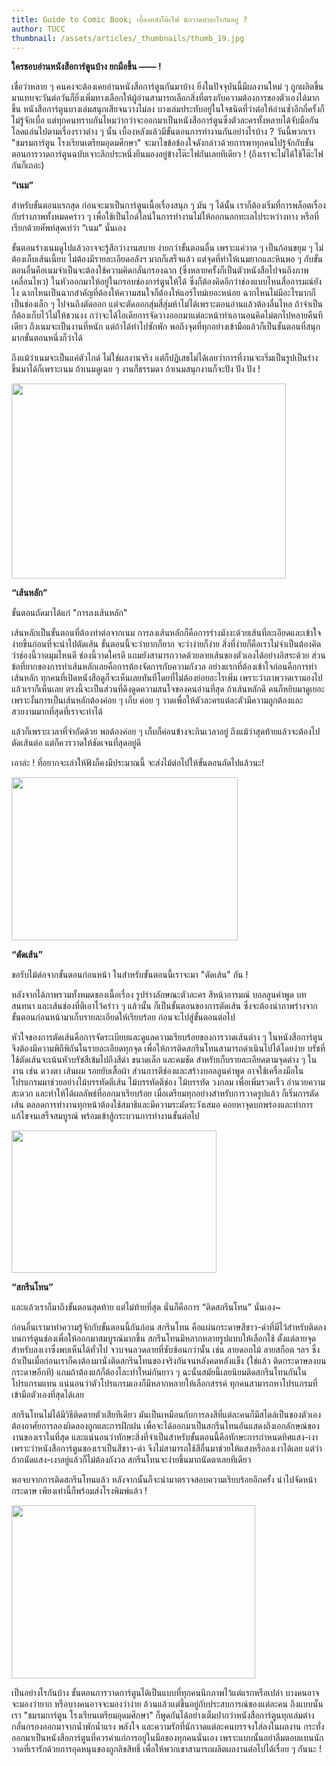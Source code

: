 ```yaml
---
title: Guide to Comic Book; เบื้องหลังโต๊ะไฟ นักวาดทำอะไรกันอยู่ ?
author: TUCC
thumbnail: /assets/articles/_thumbnails/thumb_19.jpg
---
```


**ใครชอบอ่านหนังสือการ์ตูนบ้าง ยกมือขึ้น —— !**

เชื่อว่าหลาย ๆ คนคงจะต้องเคยอ่านหนังสือการ์ตูนกันมาบ้าง
ยิ่งในปัจจุบันนี้มีผลงานใหม่ ๆ
ถูกผลิตขึ้นมาแทบจะวันต่อวันก็ยิ่งเพิ่มทางเลือกให้ผู้อ่านสามารถเลือกสิ่งที่ตรงกับความต้องการของตัวเองได้มากขึ้น
หนังสือการ์ตูนบางเล่มสนุกเสียจนวางไม่ลง
บางเล่มประทับอยู่ในใจชนิดที่ว่าต่อให้อ่านซ้ำอีกกี่ครั้งก็ไม่รู้จักเบื่อ
แต่ทุกคนทราบกันไหมว่ากว่าจะออกมาเป็นหนังสือการ์ตูนซึ่งตัวละครทั้งหลายได้จับมือกันโลดแล่นไปตามเรื่องราวต่าง
ๆ นั้น เบื้องหลังแล้วมีขั้นตอนการทำงานกันอย่างไรบ้าง ? วันนี้พวกเรา
"ชมรมการ์ตูน โรงเรียนเตรียมอุดมศึกษา"
จะมาไขข้อข้องใจดังกล่าวด้วยการพาทุกคนไปรู้จักกับขั้นตอนการวาดการ์ตูนฉบับเจาะลึกประหนึ่งยืนมองอยู่ข้างโต๊ะไฟกันเลยทีเดียว
! (ถึงเราจะไม่ได้ใช้โต๊ะไฟกันก็เถอะ)

**“เนม”**

สำหรับขั้นตอนแรกสุด ก่อนจะมาเป็นการ์ตูนเนื้อเรื่องสนุก ๆ มัน ๆ ได้นั้น
เราก็ต้องเริ่มที่การพล็อตเรื่องกับร่างภาพทั้งหมดคร่าว ๆ
เพื่อใช้เป็นไกด์ไลน์ในการทำงานไม่ให้ออกนอกทะเลไประหว่างทาง
หรือที่เรียกด้วยศัพท์สุดเท่ว่า “เนม” นั่นเอง

ขั้นตอนร่างเนมดูไปแล้วอาจจะรู้สึกว่างานสบาย ง่ายกว่าขั้นตอนอื่น
เพราะแค่วาด ๆ เป็นก้อนขยุม ๆ ไม่ต้องเก็บเส้นเนี้ยบ
ไม่ต้องมีรายละเอียดอลังฯ มากก็เสร็จแล้ว แต่จุดที่ทำให้เนมยากและหินพอ ๆ
กับขั้นตอนอื่นคือเนมจำเป็นจะต้องใช้ความคิดกลั่นกรองฉาก
(ซึ่งหลายครั้งก็เป็นตัวหนังสือไปจนถึงภาพเคลื่อนไหว)
ในหัวออกมาให้อยู่ในกรอบช่องการ์ตูนให้ได้
ซึ่งก็ต้องคิดอีกว่าช่องแบบไหนสื่ออารมณ์ยังไง
ฉากไหนเป็นฉากสำคัญที่ต้องให้ความสนใจก็ต้องให้แอร์ไทม์เยอะหน่อย
ฉากไหนไม่มีอะไรมากก็เป็นช่องเล็ก ๆ ไปจนถึงตัดออก
แต่จะตัดออกสุ่มสี่สุ่มห้าไม่ได้เพราะตอนอ่านแล้วต้องลื่นไหล
ถ้าจำเป็นก็ต้องเก็บไว้ไม่ให้ชวนงง
กว่าจะได้ไอเดียการจัดวางออกมาแต่ละหน้าทำเอานอนคิดไม่ตกไปหลายคืนทีเดียว
ถึงเนมจะเป็นงานที่หนัก แต่ถ้าได้ทำไปซักพัก
พอถึงจุดที่ทุกอย่างเข้ามือแล้วก็เป็นขั้นตอนที่สนุกมากขั้นตอนหนึ่งก็ว่าได้

ถึงแม้ว่าเนมจะเป็นแค่ตัวไกด์ ไม่ใช่ผลงานจริง
แต่ก็ปฏิเสธไม่ได้เลยว่าการที่งานจะเริ่มเป็นรูปเป็นร่างขึ้นมาได้ก็เพราะเนม
ถ้าเนมดูเฉย ๆ งานก็ธรรมดา ถ้าเนมสนุกงานก็จะปัง ปัง ปัง !

<img src="assets/articles/Cartoon-Club-Guide-to-Comic-Book_assets/media/image4.jpg" style="width:4.57569in;height:3.24722in" />

**“เส้นหลัก”**

ขั้นตอนถัดมาได้แก่ "การลงเส้นหลัก"

เส้นหลักเป็นขั้นตอนที่ต้องทำต่อจากเนม
การลงเส้นหลักก็คือการร่างมังงะด้วยเส้นที่ละเอียดและเข้าใจง่ายขึ้นก่อนที่จะนำไปตัดเส้น
ขั้นตอนนี้จะว่ายากก็ยาก จะว่าง่ายก็ง่าย
สิ่งที่ง่ายก็คือเราไม่จำเป็นต้องคิดว่าช่องนี้วาดมุมไหนดี ช่องนี้วาดใครดี
แถมยังสามารถวาดด้วยลายเส้นของตัวเองได้อย่างอิสระด้วย
ส่วนข้อที่ยากของการทำเส้นหลักเลยคือการต้องจัดการกับความกังวล
อย่างแรกที่ต้องเข้าใจก่อนคือการทำเส้นหลัก
ทุกคนที่เปิดหนังสือดูก็จะเห็นเลยทันทีโดยที่ไม่ต้องย่อยอะไรเพิ่ม
เพราะว่าภาพวาดเรามองไปแล้วเราก็เห็นเลย
ตรงนี้จะเป็นส่วนที่ดึงดูดความสนใจของคนอ่านที่สุด ถ้าเส้นหลักดี
คนก็หยิบมาดูเยอะ เพราะงั้นการเป็นเส้นหลักต้องค่อย ๆ เก็บ ค่อย ๆ
วาดเพื่อให้ตัวละครแต่ละตัวมีความถูกต้องและสวยงามมากที่สุดที่เราจะทำได้

แล้วก็เพราะเวลาที่จำกัดด้วย พอต้องค่อย ๆ เก็บก็ค่อนข้างจะกินเวลาอยู่
ถึงแม้ว่าสุดท้ายแล้วจะต้องไปตัดเส้นต่อ แต่ก็ควรวาดให้ชัดเจนที่สุดอยู่ดี

เอาล่ะ ! ที่อยากจะเล่าให้ฟังก็คงมีประมาณนี้
จะส่งไม้ต่อไปให้ขั้นตอนถัดไปแล้วนะ!

<img src="assets/articles/Cartoon-Club-Guide-to-Comic-Book_assets/media/image1.jpg" style="width:3.76736in;height:2.72153in" />

**“ตัดเส้น”**

ขอรับไม้ต่อจากขั้นตอนก่อนหน้า ในสำหรับขั้นตอนนี้เราจะมา "ตัดเส้น" กัน !

หลังจากได้ภาพรวมทั้งหมดของเนื้อเรื่อง รูปร่างลักษณะตัวละคร สีหน้าอารมณ์
บอลลูนคำพูด บทสนทนา และเส้นช่องที่ตีเอาไว้คร่าว ๆ แล้วนั้น
ก็เป็นขั้นตอนของการตัดเส้น
ซึ่งจะต้องนำภาพร่างจากขั้นตอนก่อนหน้ามาเก็บรายละเอียดให้เรียบร้อย
ก่อนจะไปสู่ขั้นตอนต่อไป

หัวใจของการตัดเส้นคือการจัดระเบียบและดูแลความเรียบร้อยของการวาดเส้นต่าง
ๆ ในหนังสือการ์ตูน จึงต้องมีความพิถีพิถันในรายละเอียดทุกจุด
เพื่อให้การติดสกรีนโทนสามารถดำเนินไปได้โดยง่าย
บรัชที่ใช้ตัดเส้นจะเน้นหัวบรัชสีเข้มไปถึงสีดำ ขนาดเล็ก และคมชัด
สำหรับเก็บรายละเอียดตามจุดต่าง ๆ ในงาน เช่น ดวงตา เส้นผม รอยยับเสื้อผ้า
ส่วนการตีช่องและสร้างบอลลูนคำพูด
อาจใช้เครื่องมือในโปรแกรมมาช่วยอย่างไม้บรรทัดตีเส้น ไม้บรรทัดตีช่อง
ไม้บรรทัด วงกลม เพื่อเพิ่มรวดเร็ว อำนวยความสะดวก
และทำให้ได้ผลลัพธ์ที่ออกมาเรียบร้อย
เมื่อเตรียมทุกอย่างสำหรับการวาดรูปแล้ว ก็เริ่มการตัดเส้น
ตลอดการทำงานทุกหน้าต้องใช้สมาธิและมีความระมัดระวังเสมอ
คอยหาจุดบกพร่องและทำการแก้ไขจนเสร็จสมบูรณ์
พร้อมเข้าสู้กระบวนการทำงานขั้นต่อไป

<img src="assets/articles/Cartoon-Club-Guide-to-Comic-Book_assets/media/image2.jpg" style="width:3.41806in;height:2.37569in" />

**“สกรีนโทน”**

และแล้วเราก็มาถึงขั้นตอนสุดท้าย แต่ไม่ท้ายที่สุด นั่นก็คือการ
“ติดสกรีนโทน” นั่นเอง~

ก่อนอื่นเรามาทำความรู้จักกับขั้นตอนนี้กันก่อน สกรีนโทน
คือแผ่นกระดาษสีขาว-ดำที่มีไว้สำหรับติดลงบนการ์ตูนช่องเพื่อให้ออกมาสมบูรณ์มากขึ้น
สกรีนโทนมีหลากหลายรูปแบบให้เลือกใช้
ตั้งแต่ลายจุดสำหรับลงเงาซึ่งพบเห็นได้ทั่วไป
จวบจนลวดลายที่ซับซ้อนกว่านั้น เช่น ลายดอกไม้ ลายสก็อต ฯลฯ
ซึ่งถ้าเป็นเมื่อก่อนเราก็คงต้องมานั่งติดสกรีนโทนของจริงกันจนหลังคดหลังแข็ง
(ใช่แล้ว ติดกระดาษลงบนกระดาษอีกที) แถมถ้าต้องแก้ก็ต้องโละทำใหม่กันยาว ๆ
ฉะนั้นสมัยนี้เลยนิยมติดสกรีนโทนกันในโปรแกรมแทน
แน่นอนว่าตัวโปรแกรมเองก็มีหลากหลายให้เลือกสรรค์
ทุกคนสามารถหาโปรแกรมที่เข้ามือตัวเองที่สุดได้เลย

สกรีนโทนไม่ได้มีวิธีติดตายตัวเสียทีเดียว
มันเป็นเหมือนกับการลงสีที่แต่ละคนก็มีสไตล์เป็นของตัวเอง
ต้องอาศัยการลองผิดลองถูกและการฝึกฝน
เพื่อจะได้ออกมาเป็นสกรีนโทนอันแสดงถึงเอกลักษณ์ของงานของเราในที่สุด
และแน่นอนว่าทักษะสิ่งที่จำเป็นสำหรับขั้นตอนนี้คือทักษะการกำหนดทิศแสง-เงา
เพราะว่าหนังสือการ์ตูนของเราเป็นสีขาว-ดำ
จึงไม่สามารถใช้สีอื่นมาช่วยให้แสงหรือลงเงาได้เลย
แต่ว่าถ้าถนัดแสง-เงาอยู่แล้วก็ไม่ต้องกังวล
สกรีนโทนจะง่ายขึ้นมาถนัดตาเลยทีเดียว

พอจบจากการติดสกรีนโทนแล้ว
หลังจากนั้นก็จะนำมาตรวจสอบความเรียบร้อยอีกครั้ง นำไปจัดหน้ากระดาษ
เพียงเท่านี้ก็พร้อมส่งโรงพิมพ์แล้ว !

<img src="assets/articles/Cartoon-Club-Guide-to-Comic-Book_assets/media/image3.jpg" style="width:4.06389in;height:2.88333in" />

เป็นอย่างไรกันบ้าง
ขั้นตอนการวาดการ์ตูนได้เป็นแบบที่ทุกคนนึกภาพไว้แต่แรกหรือเปล่า
บางคนอาจจะมองว่ายาก หรือบางคนอาจจะมองว่าง่าย
ล้วนแล้วแต่ขึ้นอยู่กับประสบการณ์ของแต่ละคน ถึงแบบนั้นเรา "ชมรมการ์ตูน
โรงเรียนเตรียมอุดมศึกษา"
ก็พูดกันได้อย่างเต็มปากว่าหนังสือการ์ตูนทุกเล่มต่างกลั่นกรองออกมาจากน้ำพักน้ำแรง
พลังใจ และความรักที่นักวาดแต่ละคนบรรจงใส่ลงในผลงาน
กระทั่งออกมาเป็นหนังสือการ์ตูนที่ควรค่าแก่การอยู่ในมือของทุกคนนั่นเอง
เพราะแบบนั้นอย่าลืมตอบแทนนักวาดที่เรารักด้วยการอุดหนุนของถูกลิขสิทธิ์
เพื่อให้พวกเขาสามารถผลิตผลงานต่อไปได้เรื่อย ๆ กันนะ !
